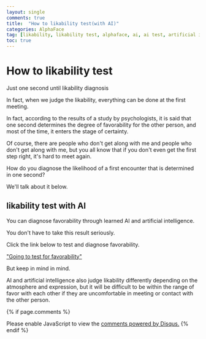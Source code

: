 ```yaml
---
layout: single
comments: true
title:  "How to likability test(with AI)"
categories: AlphaFace
tag: [likability, likability test, alphaface, ai, ai test, artificial intelligence]
toc: true
---
```


  <!-- Google addsense -->
  <script async src="https://pagead2.googlesyndication.com/pagead/js/adsbygoogle.js?client=ca-pub-2367691231152778"
    crossorigin="anonymous"></script>
  <!-- 상단 2개 -->
  <ins class="adsbygoogle" style="display:block" data-ad-client="ca-pub-2367691231152778" data-ad-slot="7442206282"
    data-ad-format="auto" data-full-width-responsive="true"></ins>
  <script>
    (adsbygoogle = window.adsbygoogle || []).push({});
  </script>


# How to likability test

Just one second until likability diagnosis

In fact, when we judge the likability, everything can be done at the first meeting.

In fact, according to the results of a study by psychologists, it is said that one second determines the degree of favorability for the other person, and most of the time, it enters the stage of certainty.

Of course, there are people who don't get along with me and people who don't get along with me, but you all know that if you don't even get the first step right, it's hard to meet again.

How do you diagnose the likelihood of a first encounter that is determined in one second?

We'll talk about it below.


## likability test with AI

You can diagnose favorability through learned AI and artificial intelligence.

You don't have to take this result seriously.

Click the link below to test and diagnose favorability.

<a href="https://alphaface-ai.com/likeabilitytest/"> "Going to test for favorability"</a>

But keep in mind in mind.

AI and artificial intelligence also judge likability differently depending on the atmosphere and expression, but it will be difficult to be within the range of favor with each other if they are uncomfortable in meeting or contact with the other person.



  <!-- Google addsense -->
  <script async src="https://pagead2.googlesyndication.com/pagead/js/adsbygoogle.js?client=ca-pub-2367691231152778"
    crossorigin="anonymous"></script>
  <!-- alphaface.footer.add -->
  <ins class="adsbygoogle" style="display:block" data-ad-client="ca-pub-2367691231152778" data-ad-slot="8141421734"
    data-ad-format="auto" data-full-width-responsive="true"></ins>
  <script>
    (adsbygoogle = window.adsbygoogle || []).push({});
  </script>


{% if page.comments %}
<div id="disqus_thread"></div>
<script>
    /**
    *  RECOMMENDED CONFIGURATION VARIABLES: EDIT AND UNCOMMENT THE SECTION BELOW TO INSERT DYNAMIC VALUES FROM YOUR PLATFORM OR CMS.
    *  LEARN WHY DEFINING THESE VARIABLES IS IMPORTANT: https://disqus.com/admin/universalcode/#configuration-variables    */
    
    var disqus_config = function () {
    this.page.url = "{{ page.url | absolute_url }};";  // Replace PAGE_URL with your page's canonical URL variable
    this.page.identifier = "{{ page.id }}";; // Replace PAGE_IDENTIFIER with your page's unique identifier variable
    };
    
    (function() { // DON'T EDIT BELOW THIS LINE
    var d = document, s = d.createElement('script');
    s.src = 'https://alphafaceblog.disqus.com/embed.js';
    s.setAttribute('data-timestamp', +new Date());
    (d.head || d.body).appendChild(s);
    })();
</script>
<noscript>Please enable JavaScript to view the <a href="https://disqus.com/?ref_noscript">comments powered by Disqus.</a></noscript>
{% endif %}